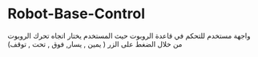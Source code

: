 # Robot-Base-Control
واجهة مستخدم للتحكم في قاعدة الروبوت حيث المستخدم يختار اتجاه تحرك الروبوت من خلال الضغط على الزر ( يمين , يسار, فوق , تحت , توقف)
